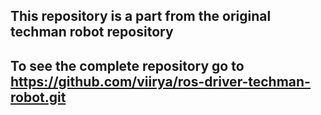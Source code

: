## This repository is a part from the original techman robot repository
## To see the complete repository go to https://github.com/viirya/ros-driver-techman-robot.git
